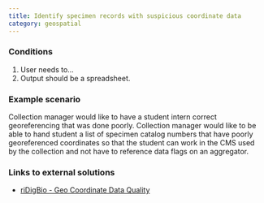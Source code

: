 ```yaml
---
title: Identify specimen records with suspicious coordinate data
category: geospatial
---
```


### Conditions

1. User needs to...
1. Output should be a spreadsheet.

### Example scenario

Collection manager would like to have a student intern correct georeferencing that was done poorly. Collection manager would like to be able to hand student a list of specimen catalog numbers that have poorly georeferenced coordinates so that the student can work in the CMS used by the collection and not have to reference data flags on an aggregator.

### Links to external solutions
- [riDigBio - Geo Coordinate Data Quality](https://github.com/ekrimmel/idigbio-api-dq-geo)
